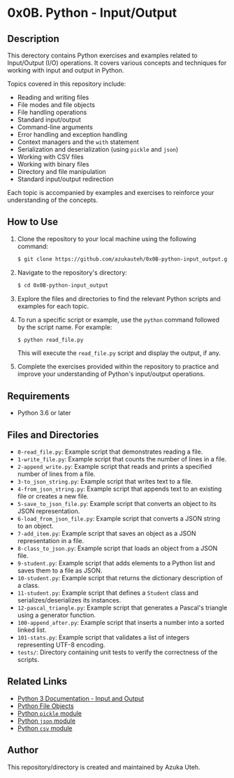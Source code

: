 # 0x0B. Python - Input/Output

## Description

This derectory contains Python exercises and examples related to Input/Output (I/O) operations. It covers various concepts and techniques for working with input and output in Python.

Topics covered in this repository include:

- Reading and writing files
- File modes and file objects
- File handling operations
- Standard input/output
- Command-line arguments
- Error handling and exception handling
- Context managers and the `with` statement
- Serialization and deserialization (using `pickle` and `json`)
- Working with CSV files
- Working with binary files
- Directory and file manipulation
- Standard input/output redirection

Each topic is accompanied by examples and exercises to reinforce your understanding of the concepts.

## How to Use

1. Clone the repository to your local machine using the following command:

   ```bash
   $ git clone https://github.com/azukauteh/0x0B-python-input_output.git
   ```

2. Navigate to the repository's directory:

   ```bash
   $ cd 0x0B-python-input_output
   ```

3. Explore the files and directories to find the relevant Python scripts and examples for each topic.

4. To run a specific script or example, use the `python` command followed by the script name. For example:

   ```bash
   $ python read_file.py
   ```

   This will execute the `read_file.py` script and display the output, if any.

5. Complete the exercises provided within the repository to practice and improve your understanding of Python's input/output operations.

## Requirements

- Python 3.6 or later

## Files and Directories

- `0-read_file.py`: Example script that demonstrates reading a file.
- `1-write_file.py`: Example script that counts the number of lines in a file.
- `2-append_write.py`: Example script that reads and prints a specified number of lines from a file.
- `3-to_json_string.py`: Example script that writes text to a file.
- `4-from_json_string.py`: Example script that appends text to an existing file or creates a new file.
- `5-save_to_json_file.py`: Example script that converts an object to its JSON representation.
- `6-load_from_json_file.py`: Example script that converts a JSON string to an object.
- `7-add_item.py`: Example script that saves an object as a JSON representation in a file.
- `8-class_to_json.py`: Example script that loads an object from a JSON file.
- `9-student.py`: Example script that adds elements to a Python list and saves them to a file as JSON.
- `10-student.py`: Example script that returns the dictionary description of a class.
- `11-student.py`: Example script that defines a `Student` class and serializes/deserializes its instances.
- `12-pascal_triangle.py`: Example script that generates a Pascal's triangle using a generator function.
- `100-append_after.py`: Example script that inserts a number into a sorted linked list.
- `101-stats.py`: Example script that validates a list of integers representing UTF-8 encoding.
- `tests/`: Directory containing unit tests to verify the correctness of the scripts.

## Related Links

- [Python 3 Documentation - Input and Output](https://docs.python.org/3/tutorial/inputoutput.html)
- [Python File Objects](https://docs.python.org/3/library/stdtypes.html#file-objects)
- [Python `pickle` module](https://docs.python.org/3/library/pickle.html)
- [Python `json` module](https://docs.python.org/3/library/json.html)
- [Python `csv` module](https://docs.python.org/3/library/csv.html)

## Author

This repository/directory is created and maintained by Azuka Uteh.
